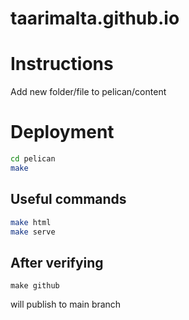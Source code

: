 # taarimalta.github.io



# Instructions

Add new folder/file to pelican/content

# Deployment

```bash
cd pelican
make
```
## Useful commands
```bash
make html
make serve
```
## After verifying
```
make github
```
will publish to main branch


